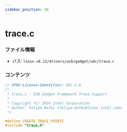 ```yaml
---
sidebar_position: 50
---
```

# trace.c

### ファイル情報

- パス: `linux-v6.12/drivers/usb/gadget/udc/trace.c`

### コンテンツ

```c
// SPDX-License-Identifier: GPL-2.0
/*
 * trace.c - USB Gadget Framework Trace Support
 *
 * Copyright (C) 2016 Intel Corporation
 * Author: Felipe Balbi <felipe.balbi@linux.intel.com>
 */

#define CREATE_TRACE_POINTS
#include "trace.h"

```
